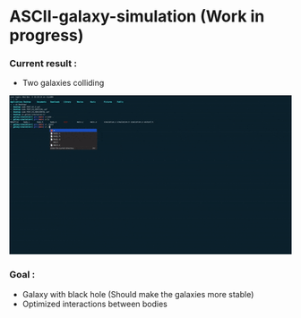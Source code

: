 # ASCII-galaxy-simulation (Work in progress)

### Current result :
- Two galaxies colliding

<img src="http://github.com/celian-rib/ASCII-galaxy-simulation/blob/main/img/collision.gif?raw=true" />

### Goal :
- Galaxy with black hole (Should make the galaxies more stable)
- Optimized interactions between bodies
